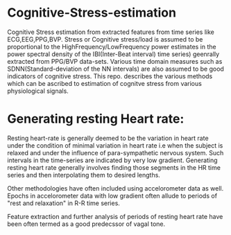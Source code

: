 # Cognitive-Stress-estimation

Cognitive Stress estimation from extracted features from time series like ECG,EEG,PPG,BVP. Stress or Cognitive stress/load is assumed to be proportional to the HighFrequency/LowFrequency power estimates in the power spectral density of the IBI(Inter-Beat interval) time series) geenrally extracted from PPG/BVP data-sets. 
Various time domain measures such as SDNN(Standard-deviation of the NN intervals) are also assumed to be good indicators of cognitive stress. 
This repo. describes the various methods which can be ascribed to estimation of cognitve stress from various physiological signals. 

# Generating resting Heart rate: 
Resting heart-rate is generally deemed to be the variation in heart rate under the condition of minimal variation in heart rate i.e when the subject is relaxed and under the influence of para-sympathetic nervous system. Such intervals in the time-series are indicated by very low gradient. Generating resting heart rate generally involves finding those segments in the HR time series and then interpolating them to desired lengths. 

Other methodologies have often included using accelorometer data as well. Epochs in accelorometer data with low gradient often allude to periods of "rest and relaxation" in R-R time series. 

Feature extraction and further analysis of periods of resting heart rate have been often termed as a good predecssor of vagal tone.
